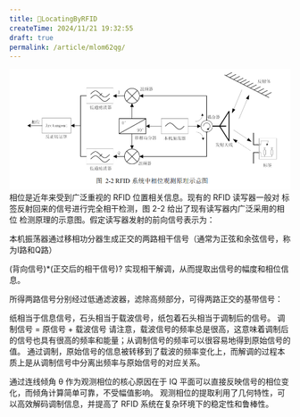 ```yaml
---
title: 🍉LocatingByRFID
createTime: 2024/11/21 19:32:55
draft: true
permalink: /article/mlom62qg/
---
```


![img.png](RFID_system.png)
相位是近年来受到广泛重视的 RFID 位置相关信息。现有的 RFID 读写器一般对
标签反射回来的信号进行完全相干检测，图 2-2 给出了现有读写器内广泛采用的相位
检测原理的示意图。假定读写器发射的前向信号表示为：





本机振荡器通过移相功分器生成正交的两路相干信号（通常为正弦和余弦信号，称为I路和Q路）

(背向信号)*(正交后的相干信号)?
实现相干解调，从而提取出信号的幅度和相位信息。


所得两路信号分别经过低通滤波器，滤除高频部分，可得两路正交的基带信号：


纸相当于信息信号，石头相当于载波信号，纸包着石头相当于调制后的信号。
调制信号 = 原信号 + 载波信号
请注意，载波信号的频率总是很高，这意味着调制后的信号也具有很高的频率和能量；从调制信号的频率可以很容易地得到原始信号的值。
通过调制，原始信号的信息被转移到了载波的频率变化上，而解调的过程本质上是从调制信号中分离出频率与原始信号的对应关系。



通过连线倾角 θ 作为观测相位的核心原因在于 IQ 平面可以直接反映信号的相位变化，而倾角计算简单可靠，不受幅值影响。
观测相位的提取利用了几何特性，可以高效解码调制信息，并提高了 RFID 系统在复杂环境下的稳定性和鲁棒性。